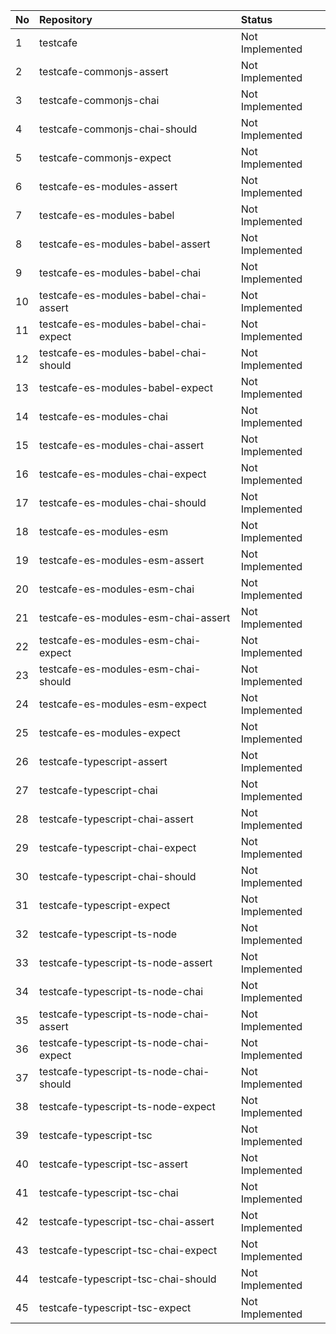 | No | Repository                              | Status          |
| :- | :-------------------------------------- | :-------------- |
| 1  | testcafe                                | Not Implemented |
| 2  | testcafe-commonjs-assert                | Not Implemented |
| 3  | testcafe-commonjs-chai                  | Not Implemented |
| 4  | testcafe-commonjs-chai-should           | Not Implemented |
| 5  | testcafe-commonjs-expect                | Not Implemented |
| 6  | testcafe-es-modules-assert              | Not Implemented |
| 7  | testcafe-es-modules-babel               | Not Implemented |
| 8  | testcafe-es-modules-babel-assert        | Not Implemented |
| 9  | testcafe-es-modules-babel-chai          | Not Implemented |
| 10 | testcafe-es-modules-babel-chai-assert   | Not Implemented |
| 11 | testcafe-es-modules-babel-chai-expect   | Not Implemented |
| 12 | testcafe-es-modules-babel-chai-should   | Not Implemented |
| 13 | testcafe-es-modules-babel-expect        | Not Implemented |
| 14 | testcafe-es-modules-chai                | Not Implemented |
| 15 | testcafe-es-modules-chai-assert         | Not Implemented |
| 16 | testcafe-es-modules-chai-expect         | Not Implemented |
| 17 | testcafe-es-modules-chai-should         | Not Implemented |
| 18 | testcafe-es-modules-esm                 | Not Implemented |
| 19 | testcafe-es-modules-esm-assert          | Not Implemented |
| 20 | testcafe-es-modules-esm-chai            | Not Implemented |
| 21 | testcafe-es-modules-esm-chai-assert     | Not Implemented |
| 22 | testcafe-es-modules-esm-chai-expect     | Not Implemented |
| 23 | testcafe-es-modules-esm-chai-should     | Not Implemented |
| 24 | testcafe-es-modules-esm-expect          | Not Implemented |
| 25 | testcafe-es-modules-expect              | Not Implemented |
| 26 | testcafe-typescript-assert              | Not Implemented |
| 27 | testcafe-typescript-chai                | Not Implemented |
| 28 | testcafe-typescript-chai-assert         | Not Implemented |
| 29 | testcafe-typescript-chai-expect         | Not Implemented |
| 30 | testcafe-typescript-chai-should         | Not Implemented |
| 31 | testcafe-typescript-expect              | Not Implemented |
| 32 | testcafe-typescript-ts-node             | Not Implemented |
| 33 | testcafe-typescript-ts-node-assert      | Not Implemented |
| 34 | testcafe-typescript-ts-node-chai        | Not Implemented |
| 35 | testcafe-typescript-ts-node-chai-assert | Not Implemented |
| 36 | testcafe-typescript-ts-node-chai-expect | Not Implemented |
| 37 | testcafe-typescript-ts-node-chai-should | Not Implemented |
| 38 | testcafe-typescript-ts-node-expect      | Not Implemented |
| 39 | testcafe-typescript-tsc                 | Not Implemented |
| 40 | testcafe-typescript-tsc-assert          | Not Implemented |
| 41 | testcafe-typescript-tsc-chai            | Not Implemented |
| 42 | testcafe-typescript-tsc-chai-assert     | Not Implemented |
| 43 | testcafe-typescript-tsc-chai-expect     | Not Implemented |
| 44 | testcafe-typescript-tsc-chai-should     | Not Implemented |
| 45 | testcafe-typescript-tsc-expect          | Not Implemented |